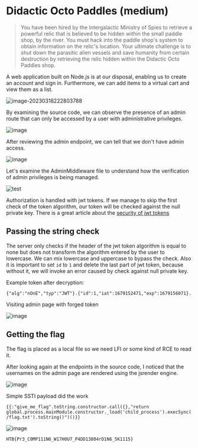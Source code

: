 #  Didactic Octo Paddles (medium)

> You have been hired by the Intergalactic Ministry of Spies to retrieve a powerful relic that is believed to be hidden within the small paddle shop, by the river. You must hack into the paddle shop's system to obtain information on the relic's location. Your ultimate challenge is to shut down the parasitic alien vessels and save humanity from certain destruction by retrieving the relic hidden within the Didactic Octo Paddles shop.


A web application built on Node.js is at our disposal, enabling us to create an account and sign in. Furthermore, we can add items to a virtual cart and view them as a list.

![image-20230318222803788](https://user-images.githubusercontent.com/74207547/227796403-c1470828-94ad-4294-bbb5-2bab4e5da8a9.png)

By examining the source code, we can observe the presence of an admin route that can only be accessed by a user with administrative privileges.

![image](https://user-images.githubusercontent.com/74207547/227798065-1d95e528-16b4-4486-ab33-9f8d62eed9cc.png)

After reviewing the admin endpoint, we can tell that we don't have admin access.

![image](https://user-images.githubusercontent.com/74207547/227798308-b34209cb-fca9-4d78-93a6-832c61457858.png)

Let's examine the AdminMiddleware file to understand how the verification of admin privileges is being managed.

![test](https://user-images.githubusercontent.com/74207547/227798971-0a204c90-a99e-49a6-8292-ff3e01b9ee12.png)

Authorization is handled with jwt tokens. 
If we manage to skip the first check of the token algorithm, our token will be checked against the null private key. 
There is a great article about the [security of jwt tokens](https://portswigger.net/web-security/jwt)

## Passing the string check

The server only checks if the header of the jwt token algorithm is equal to none but does not transform the algorithm entered by the user to lowercase. 
We can mix lowercase and uppercase to bypass the check. 
Also it is important to set `id` to `1` and delete the last part of jwt token, because without it, we will invoke an error caused by check against null private key.

Example token after decryption:

```
{"alg":"nOnE","typ":"JWT"}.{"id":1,"iat":1679152471,"exp":1679156071}.
```

Visiting admin page with forged token

![image](https://user-images.githubusercontent.com/74207547/227800194-cbc34b8c-0444-4d77-bb0d-7a72a4346170.png)

## Getting the flag

The flag is placed as a local file so we need LFI or some kind of RCE to read it.

After looking again at the endpoints in the source code, I noticed that the usernames on the admin page are rendered using the jsrender engine.

![image](https://user-images.githubusercontent.com/74207547/227800388-9843e42e-c1ee-4bfa-bbcd-0a7796430cd2.png)

Simple SSTI payload did the work

```
{{:"give_me_flag".toString.constructor.call({},"return global.process.mainModule.constructor._load('child_process').execSync('cat /flag.txt').toString()")()}}
```

![image](https://user-images.githubusercontent.com/74207547/227800598-bb37f2d1-d4e8-4782-9a8a-1dae7a222a86.png)

```
HTB{Pr3_C0MP111N6_W17H0U7_P4DD13804rD1N6_5K1115}
```

